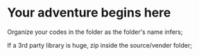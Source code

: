 # Your adventure begins here

Organize your codes in the folder as the folder's name infers;

If a 3rd party library is huge, zip inside the source/vender folder;
